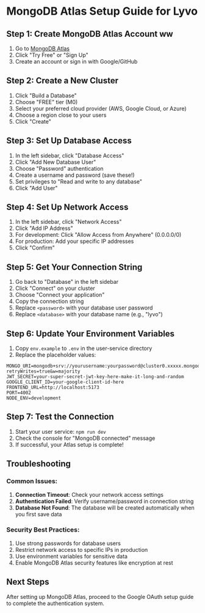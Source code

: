 # MongoDB Atlas Setup Guide for Lyvo

## Step 1: Create MongoDB Atlas Account ww

1. Go to [MongoDB Atlas](https://www.mongodb.com/atlas)
2. Click "Try Free" or "Sign Up"
3. Create an account or sign in with Google/GitHub

## Step 2: Create a New Cluster

1. Click "Build a Database"
2. Choose "FREE" tier (M0)
3. Select your preferred cloud provider (AWS, Google Cloud, or Azure)
4. Choose a region close to your users
5. Click "Create"

## Step 3: Set Up Database Access

1. In the left sidebar, click "Database Access"
2. Click "Add New Database User"
3. Choose "Password" authentication
4. Create a username and password (save these!)
5. Set privileges to "Read and write to any database"
6. Click "Add User"

## Step 4: Set Up Network Access

1. In the left sidebar, click "Network Access"
2. Click "Add IP Address"
3. For development: Click "Allow Access from Anywhere" (0.0.0.0/0)
4. For production: Add your specific IP addresses
5. Click "Confirm"

## Step 5: Get Your Connection String

1. Go back to "Database" in the left sidebar
2. Click "Connect" on your cluster
3. Choose "Connect your application"
4. Copy the connection string
5. Replace `<password>` with your database user password
6. Replace `<database>` with your database name (e.g., "lyvo")

## Step 6: Update Your Environment Variables

1. Copy `env.example` to `.env` in the user-service directory
2. Replace the placeholder values:

```env
MONGO_URI=mongodb+srv://yourusername:yourpassword@cluster0.xxxxx.mongodb.net/lyvo?retryWrites=true&w=majority
JWT_SECRET=your-super-secret-jwt-key-here-make-it-long-and-random
GOOGLE_CLIENT_ID=your-google-client-id-here
FRONTEND_URL=http://localhost:5173
PORT=4002
NODE_ENV=development
```

## Step 7: Test the Connection

1. Start your user service: `npm run dev`
2. Check the console for "MongoDB connected" message
3. If successful, your Atlas setup is complete!

## Troubleshooting

### Common Issues:

1. **Connection Timeout**: Check your network access settings
2. **Authentication Failed**: Verify username/password in connection string
3. **Database Not Found**: The database will be created automatically when you first save data

### Security Best Practices:

1. Use strong passwords for database users
2. Restrict network access to specific IPs in production
3. Use environment variables for sensitive data
4. Enable MongoDB Atlas security features like encryption at rest

## Next Steps

After setting up MongoDB Atlas, proceed to the Google OAuth setup guide to complete the authentication system. 